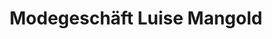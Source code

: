 ---
title: "Modegeschäft Luise Mangold"
url: /vinningen/modegeschaeft-luise-mangold/
shop: Kleidung
---